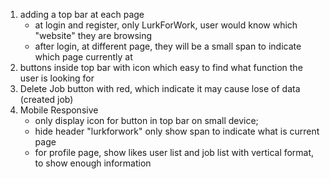 1. adding a top bar at each page  
   -   at login and register, only LurkForWork, user would know which "website" they are browsing
   -   after login, at different page, they will be a small span to indicate which page currently at  
2. buttons inside top bar with icon which easy to find what function the user is looking for
3. Delete Job button with red, which indicate it may cause lose of data (created job)
4. Mobile Responsive
   - only display icon for button in top bar on small device; 
   - hide header "lurkforwork" only show span to indicate what is current page
   - for profile page, show likes user list and job list with vertical format, to show enough information
